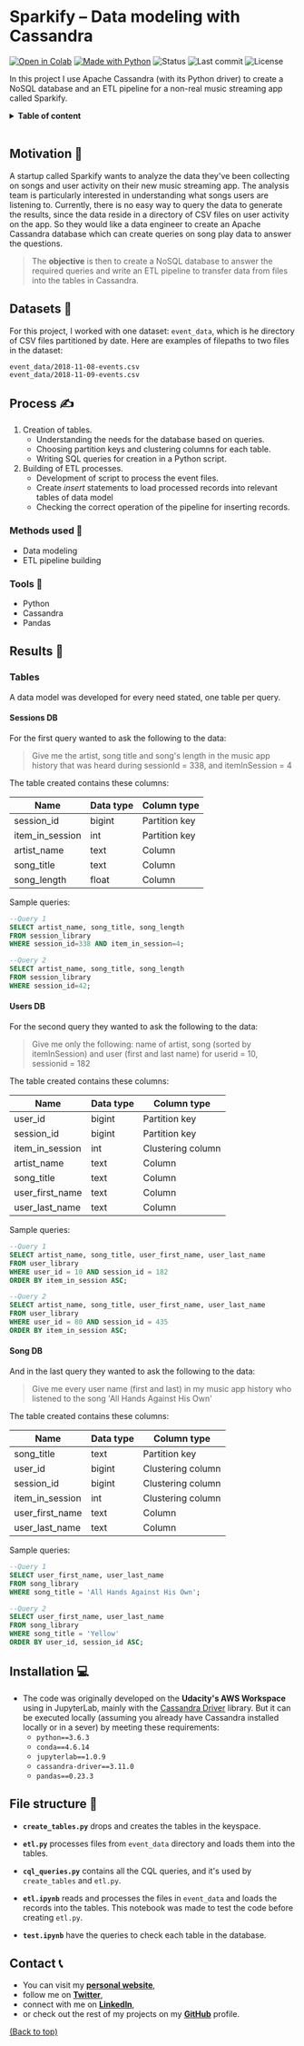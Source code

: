 # Sparkify – Data modeling with Cassandra <!-- omit in toc -->

<!-- Add buttons here -->
[![Open in Colab](https://img.shields.io/badge/-Open%20in%20Colab-e8710a?logo=google-colab)](https://colab.research.google.com/github/dewith/sparkify_cassandra)
[![Made with Python](https://img.shields.io/badge/Made%20with-Python-black)](https://www.python.org/)
![Status](https://img.shields.io/badge/Project%20status-Completed-black)
![Last commit](https://img.shields.io/github/last-commit/dewith/sparkify_cassandra?color=black)
![License](https://img.shields.io/github/license/dewith/sparkify_cassandra?color=black)
<!-- End buttons here -->

In this project I use Apache Cassandra (with its Python driver) to create a NoSQL database and an ETL pipeline for a non-real music streaming app called Sparkify.

<details>
<summary><b>Table of content</b></summary>

- [Motivation](#motivation-)
- [Datasets](#datasets-)
- [Process](#process-)
  - [Methods used](#methods-used-)
  - [Tools](#tools-)
- [Results](#results-)
  - [Tables](#tables)
- [Installation](#installation-)
- [File structure](#file-structure-)
- [Contact](#contact-)

</details>

<br>

## Motivation 🎯

A startup called Sparkify wants to analyze the data they've been collecting on songs and user activity on their new music streaming app. The analysis team is particularly interested in understanding what songs users are listening to. Currently, there is no easy way to query the data to generate the results, since the data reside in a directory of CSV files on user activity on the app. So they would like a data engineer to create an Apache Cassandra database which can create queries on song play data to answer the questions.

> The **objective** is then to create a NoSQL database to answer the required queries and write an ETL pipeline to transfer data from files into the tables in Cassandra.

## Datasets 💾

For this project, I worked with one dataset: `event_data`, which is he directory of CSV files partitioned by date. Here are examples of filepaths to two files in the dataset:

```text
event_data/2018-11-08-events.csv
event_data/2018-11-09-events.csv
```

## Process ✍

1. Creation of tables.
    - Understanding the needs for the database based on queries.
    - Choosing partition keys and clustering columns for each table.
    - Writing SQL queries for creation in a Python script.
2. Building of ETL processes.
    - Development of script to process the event files.
    - Create _insert_ statements to load processed records into relevant tables of data model
    - Checking the correct operation of the pipeline for inserting records.

### Methods used 📜

- Data modeling
- ETL pipeline building

### Tools 🧰

- Python
- Cassandra
- Pandas

## Results 📣

### Tables

A data model was developed for every need stated, one table per query.

#### Sessions DB

For the first query wanted to ask the following to the data:

> Give me the artist, song title and song's length in the music app history that was heard during sessionId = 338, and itemInSession = 4

The table created contains these columns:

| Name            | Data type | Column type   |
|-----------------|-----------|---------------|
| session_id      | bigint    | Partition key |
| item_in_session | int       | Partition key |
| artist_name     | text      | Column        |
| song_title      | text      | Column        |
| song_length     | float     | Column        |

Sample queries:

```sql
--Query 1
SELECT artist_name, song_title, song_length 
FROM session_library 
WHERE session_id=338 AND item_in_session=4;

--Query 2
SELECT artist_name, song_title, song_length 
FROM session_library 
WHERE session_id=42;
```

#### Users DB

For the second query they wanted to ask the following to the data:

> Give me only the following: name of artist, song (sorted by itemInSession) and user (first and last name) for userid = 10, sessionid = 182

The table created contains these columns:

| Name            | Data type | Column type       |
|-----------------|-----------|-------------------|
| user_id         | bigint    | Partition key     |
| session_id      | bigint    | Partition key     |
| item_in_session | int       | Clustering column |
| artist_name     | text      | Column            |
| song_title      | text      | Column            |
| user_first_name | text      | Column            |
| user_last_name  | text      | Column            |

Sample queries:

```sql
--Query 1
SELECT artist_name, song_title, user_first_name, user_last_name 
FROM user_library 
WHERE user_id = 10 AND session_id = 182
ORDER BY item_in_session ASC;

--Query 2
SELECT artist_name, song_title, user_first_name, user_last_name 
FROM user_library 
WHERE user_id = 80 AND session_id = 435
ORDER BY item_in_session ASC;
```

#### Song DB

And in the last query they wanted to ask the following to the data:

> Give me every user name (first and last) in my music app history who listened to the song 'All Hands Against His Own'

The table created contains these columns:

| Name            | Data type | Column type       |
|-----------------|-----------|-------------------|
| song_title      | text      | Partition key     |
| user_id         | bigint    | Clustering column |
| session_id      | bigint    | Clustering column |
| item_in_session | int       | Clustering column |
| user_first_name | text      | Column            |
| user_last_name  | text      | Column            |


Sample queries:

```sql
--Query 1
SELECT user_first_name, user_last_name 
FROM song_library 
WHERE song_title = 'All Hands Against His Own';

--Query 2
SELECT user_first_name, user_last_name 
FROM song_library 
WHERE song_title = 'Yellow'
ORDER BY user_id, session_id ASC;
```

## Installation 💻

- The code was originally developed on the **Udacity's AWS Workspace** using in JupyterLab, mainly with the [Cassandra Driver](https://docs.datastax.com/en/developer/python-driver/3.24/) library. But it can be executed locally (assuming you already have Cassandra installed locally or in a sever) by meeting these requirements:
  - `python==3.6.3`
  - `conda==4.6.14`
  - `jupyterlab==1.0.9`
  - `cassandra-driver==3.11.0`
  - `pandas==0.23.3`

## File structure 📓

- **`create_tables.py`** drops and creates the tables in the keyspace.

- **`etl.py`** processes files from `event_data` directory and loads them into the tables.

- **`cql_queries.py`** contains all the CQL queries, and it's used by `create_tables` and `etl.py`.

- **`etl.ipynb`** reads and processes the files in `event_data` and loads the records into the tables. This notebook was made to test the code before creating `etl.py`.

- **`test.ipynb`** have the queries to check each table in the database.

## Contact 📞

- You can visit my [**personal website**](https://dewithmiramon.com/),
- follow me on [**Twitter**](https://twitter.com/DewithMiramon/),
- connect with me on [**LinkedIn**](https://linkedin.com/in/dewithmiramon/),
- or check out the rest of my projects on my [**GitHub**](https://github.com/dewith/) profile.

[(Back to top)](#motivation-)